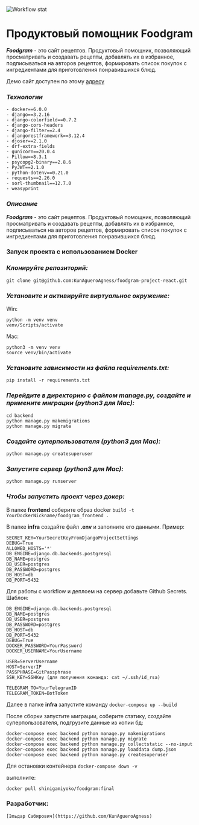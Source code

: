 ![Workflow stat](https://github.com/KunAgueroAgness/yamdb_final/actions/workflows/foodgram_workflows.yml/badge.svg)
# Продуктовый помощник Foodgram

***Foodgram*** - это сайт рецептов. Продуктовый помощник, позволяющий просматривать и создавать рецепты, добавлять их в
избранное, подписываться на авторов рецептов, формировать список покупок с ингредиентами для приготовления понравившихся
блюд.

Демо сайт доступен по этому [адресу](http://130.193.40.240/recipes)

### _Технологии_

```
- docker==6.0.0
- django==3.2.16
- django-colorfield==0.7.2
- django-cors-headers
- django-filter==2.4
- djangorestframework==3.12.4
- djoser==2.1.0
- drf-extra-fields
- gunicorn==20.0.4
- Pillow==8.3.1
- psycopg2-binary==2.8.6
- PyJWT==2.1.0
- python-dotenv==0.21.0
- requests==2.26.0
- sorl-thumbnail==12.7.0
- weasyprint
```

### _Описание_
***Foodgram*** - это сайт рецептов. Продуктовый помощник, позволяющий просматривать и создавать рецепты, добавлять их в
избранное, подписываться на авторов рецептов, формировать список покупок с ингредиентами для приготовления понравившихся
блюд.

### Запуск проекта с использованием Docker


### *Клонируйте репозиторий:*
```
git clone git@github.com:KunAgueroAgness/foodgram-project-react.git
```

### *Установите и активируйте виртуальное окружение:*
Win:
```
python -m venv venv
venv/Scripts/activate
```

Mac:
```
python3 -m venv venv
source venv/bin/activate
```

### *Установите зависимости из файла requirements.txt:*
```
pip install -r requirements.txt
```

### *Перейдите в директорию с файлом manage.py, создайте и примените миграции (python3 для Mac):*
```
cd backend
python manage.py makemigrations
python manage.py migrate
```

### *Создайте суперпользователя (python3 для Mac):*
```
python manage.py createsuperuser
```

### *Запустите сервер (python3 для Mac):*
```
python manage.py runserver
```

### *Чтобы запустить проект через докер:*
В папке **frontend** соберите образ docker `build -t YourDockerNickname/foodgram_frontend .`

В папке **infra** создайте файл **.env** и заполните его данными. Пример:
```
SECRET_KEY=YourSecretKeyFromDjangoProjectSettings
DEBUG=True
ALLOWED_HOSTS='*'
DB_ENGINE=django.db.backends.postgresql
DB_NAME=postgres
DB_USER=postgres
DB_PASSWORD=postgres
DB_HOST=db
DB_PORT=5432
```
Для работы с workflow и деплоем на сервер добавьте Github Secrets. Шаблон:
```
DB_ENGINE=django.db.backends.postgresql
DB_NAME=postgres
DB_USER=postgres
DB_PASSWORD=postgres
DB_HOST=db
DB_PORT=5432
DEBUG=True
DOCKER_PASSWORD=YourPassword
DOCKER_USERNAME=YourUsername

USER=ServerUsername
HOST=ServerIP
PASSPHRASE=GitPassphrase
SSH_KEY=SSHKey (для получения команда: cat ~/.ssh/id_rsa)

TELEGRAM_TO=YourTelegramID
TELEGRAM_TOKEN=BotToken
```
Далее в папке **infra** запустите команду `docker-compose up --build`

После сборки запустите миграции, соберите статику, создайте суперпользователя, подгрузите данные из копии бд:
```
docker-compose exec backend python manage.py makemigrations
docker-compose exec backend python manage.py migrate
docker-compose exec backend python manage.py collectstatic --no-input
docker-compose exec backend python manage.py loaddata dump.json
docker-compose exec backend python manage.py createsuperuser
```
Для остановки контейнера `docker-compose down -v`
</details>выполните:

   `docker pull shinigamiyoko/foodgram:final`

### Разработчик:
```
[Эльдар Сабирович](https://github.com/KunAgueroAgness)
```
